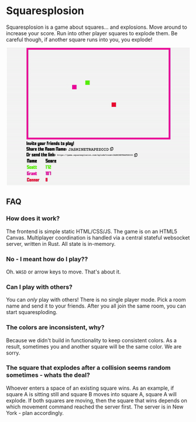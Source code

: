 # Squaresplosion

Squaresplosion is a game about squares... and explosions. Move around to increase your score. Run into other player squares to explode them. Be careful though, if another square runs into you, you explode! 

<p align="center">
    <img src="./demo.gif" alt="gif demonstrating gameplay">
</p>

## FAQ

### How does it work?

The frontend is simple static HTML/CSS/JS. The game is on an HTML5 Canvas. Multiplayer coordination is handled via a central stateful websocket server, written in Rust. All state is in-memory.

### No - I meant how do I play??

Oh. `WASD` or arrow keys to move. That's about it.

### Can I play with others?

You can _only_ play with others! There is no single player mode. Pick a room name and send it to your friends. After you all join the same room, you can start squaresploding.

### The colors are inconsistent, why?

Because we didn't build in functionality to keep consistent colors. As a result, sometimes you and another square will be the same color. We are sorry.

### The square that explodes after a collision seems random sometimes - whats the deal?

Whoever enters a space of an existing square wins. As an example, if square A is sitting still and square B moves into square A, square A will explode. If both squares are moving, then the square that wins depends on which movement command reached the server first. The server is in New York - plan accordingly.

